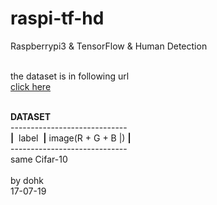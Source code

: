 # raspi-tf-hd
Raspberrypi3 &amp; TensorFlow &amp; Human Detection<br><br>

the dataset is in following url<br>
<a href="https://drive.google.com/open?id=0B1JtZvJSgzd1QW1yYVhGUU5QSkE">click here</a><br><br>


<strong>DATASET</strong><br>
-----------------------------<br>
<strong>|</strong>&nbsp;&nbsp;label&nbsp;&nbsp;<strong>|</strong>     image(R + G + B |)     <strong>|</strong><br>
-----------------------------<br>
same Cifar-10<br>
<br>
by dohk<br>
17-07-19<br>

